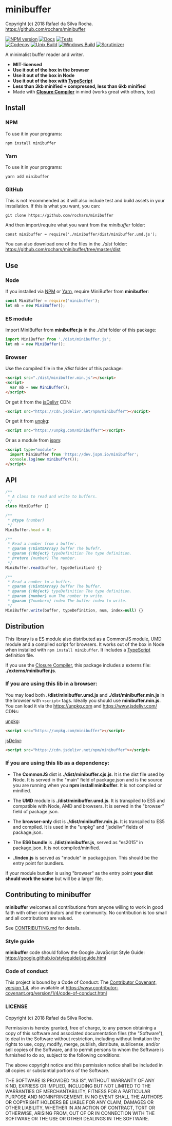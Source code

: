 # minibuffer
Copyright (c) 2018 Rafael da Silva Rocha.  
https://github.com/rochars/minibuffer

[![NPM version](https://img.shields.io/npm/v/minibuffer.svg?style=for-the-badge)](https://www.npmjs.com/package/minibuffer) [![Docs](https://img.shields.io/badge/API-docs-blue.svg?style=for-the-badge)](https://rochars.github.io/minibuffer/api/) [![Tests](https://img.shields.io/badge/tests-online-blue.svg?style=for-the-badge)](https://rawgit.com/rochars/minibuffer/master/test/browser.html)  
[![Codecov](https://img.shields.io/codecov/c/github/rochars/minibuffer.svg?style=flat-square)](https://codecov.io/gh/rochars/minibuffer) [![Unix Build](https://img.shields.io/travis/rochars/minibuffer.svg?style=flat-square)](https://travis-ci.org/rochars/minibuffer) [![Windows Build](https://img.shields.io/appveyor/ci/rochars/minibuffer.svg?style=flat-square&logo=appveyor)](https://ci.appveyor.com/project/rochars/minibuffer) [![Scrutinizer](https://img.shields.io/scrutinizer/g/rochars/minibuffer.svg?style=flat-square&logo=scrutinizer)](https://scrutinizer-ci.com/g/rochars/minibuffer/)

A minimalist buffer reader and writer.

- **MIT-licensed**
- **Use it out of the box in the browser**
- **Use it out of the box in Node**
- **Use it out of the box with [TypeScript](https://www.typescriptlang.org/)**
- **Less than 3kb minified + compressed, less than 6kb minified**
- Made with **[Closure Compiler](https://github.com/google/closure-compiler)** in mind (works great with others, too)

## Install

### NPM
To use it in your programs:
```
npm install minibuffer
```

### Yarn
To use it in your programs:
```
yarn add minibuffer
```

### GitHub
This is not recommended as it will also include test and build assets in your installation. If this is what you want, you can:
```
git clone https://github.com/rochars/minibuffer
```

And then import/require what you want from the *minibuffer* folder:
```
const minibuffer = require('./minibuffer/dist/minibuffer.umd.js');
```

You can also download one of the files in the *./dist* folder:  
https://github.com/rochars/minibuffer/tree/master/dist

## Use

### Node
If you installed via [NPM](https://www.npmjs.com/) or [Yarn](https://yarnpkg.com), require MiniBuffer from **minibuffer**:
```javascript
const MiniBuffer = require('minibuffer');
let mb = new MiniBuffer();
```

### ES module
Import MiniBuffer from **minibuffer.js** in the *./dist* folder of this package:
```javascript
import MiniBuffer from './dist/minibuffer.js';
let mb = new MiniBuffer();
```

### Browser
Use the compiled file in the */dist* folder of this package:
```html
<script src="./dist/minibuffer.min.js"></script>
<script>
  var mb = new MiniBuffer();
</script>
```

Or get it from the [jsDelivr](https://cdn.jsdelivr.net/npm/minibuffer) CDN:
```html
<script src="https://cdn.jsdelivr.net/npm/minibuffer"></script>
```

Or get it from [unpkg](https://unpkg.com/minibuffer):
```html
<script src="https://unpkg.com/minibuffer"></script>
```

Or as a module from [jspm](https://jspm.io):
```html
<script type="module">
  import MiniBuffer from 'https://dev.jspm.io/minibuffer';
  console.log(new minibuffer());
</script>
```

## API
```javascript
/**
 * A class to read and write to buffers.
 */
class MiniBuffer {}

/**
 * @type {number}
 */
MiniBuffer.head = 0;

/**
 * Read a number from a buffer.
 * @param {!Uint8Array} buffer The bufefr.
 * @param {!Object} typeDefinition The type definition.
 * @return {number} The number.
 */
MiniBuffer.read(buffer, typeDefinition) {}

/**
 * Read a number to a buffer.
 * @param {!Uint8Array} buffer The buffer.
 * @param {!Object} typeDefinition The type definition.
 * @param {number} num The number to write.
 * @param {?number=} index The buffer index to write.
 */
MiniBuffer.write(buffer, typeDefinition, num, index=null) {}
```

## Distribution
This library is a ES module also distributed as a CommonJS module, UMD module and a compiled script for browsers. It works out of the box in Node when installed with ```npm install minibuffer```. It includes a [TypeScript](https://www.typescriptlang.org/) definition file.

If you use the [Closure Compiler](https://github.com/google/closure-compiler), this package includes a externs file: **./externs/minibuffer.js**.

### If you are using this lib in a browser:

You may load both **./dist/minibuffer.umd.js** and **./dist/minibuffer.min.js** in the browser with ```<script>``` tags. Ideally you should use **minibuffer.min.js**. You can load it via the https://unpkg.com and https://www.jsdelivr.com/ CDNs:

[unpkg](https://unpkg.com/minibuffer):
```html
<script src="https://unpkg.com/minibuffer"></script>
```

[jsDelivr](https://cdn.jsdelivr.net/npm/minibuffer):
```html
<script src="https://cdn.jsdelivr.net/npm/minibuffer"></script>
```

### If you are using this lib as a dependency:

- The **CommonJS** dist is **./dist/minibuffer.cjs.js**. It is the dist file used by Node. It is served in the "main" field of package.json and is the source you are running when you **npm install minibuffer**. It is not compiled or minified.

- The **UMD** module is **./dist/minibuffer.umd.js**. It is transpiled to ES5 and compatible with Node, AMD and browsers. It is served in the "browser" field of package.json.

- The **browser-only** dist is **./dist/minibuffer.min.js**. It is transpiled to ES5 and compiled. It is used in the "unpkg" and "jsdelivr" fields of package.json.

- The **ES6 bundle** is **./dist/minibuffer.js**, served as "es2015" in package.json. It is not compiled/minified.

- **./index.js** is served as "module" in package.json. This should be the entry point for bundlers.

If your module bundler is using "browser" as the entry point **your dist should work the same** but will be a larger file.

## Contributing to minibuffer
**minibuffer** welcomes all contributions from anyone willing to work in good faith with other contributors and the community. No contribution is too small and all contributions are valued.

See [CONTRIBUTING.md](https://github.com/rochars/minibuffer/blob/master/docs/CONTRIBUTING.md) for details.

### Style guide
**minibuffer** code should follow the Google JavaScript Style Guide:  
https://google.github.io/styleguide/jsguide.html

### Code of conduct
This project is bound by a Code of Conduct: The [Contributor Covenant, version 1.4](https://github.com/rochars/minibuffer/blob/master/docs/CODE_OF_CONDUCT.md), also available at https://www.contributor-covenant.org/version/1/4/code-of-conduct.html

### LICENSE
Copyright (c) 2018 Rafael da Silva Rocha.

Permission is hereby granted, free of charge, to any person obtaining
a copy of this software and associated documentation files (the
"Software"), to deal in the Software without restriction, including
without limitation the rights to use, copy, modify, merge, publish,
distribute, sublicense, and/or sell copies of the Software, and to
permit persons to whom the Software is furnished to do so, subject to
the following conditions:

The above copyright notice and this permission notice shall be
included in all copies or substantial portions of the Software.

THE SOFTWARE IS PROVIDED "AS IS", WITHOUT WARRANTY OF ANY KIND,
EXPRESS OR IMPLIED, INCLUDING BUT NOT LIMITED TO THE WARRANTIES OF
MERCHANTABILITY, FITNESS FOR A PARTICULAR PURPOSE AND
NONINFRINGEMENT. IN NO EVENT SHALL THE AUTHORS OR COPYRIGHT HOLDERS BE
LIABLE FOR ANY CLAIM, DAMAGES OR OTHER LIABILITY, WHETHER IN AN ACTION
OF CONTRACT, TORT OR OTHERWISE, ARISING FROM, OUT OF OR IN CONNECTION
WITH THE SOFTWARE OR THE USE OR OTHER DEALINGS IN THE SOFTWARE.
